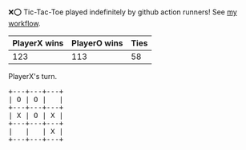 :x::o: Tic-Tac-Toe played indefinitely by github action runners! See [my workflow](.github/workflows/play.yaml).

|PlayerX wins|PlayerO wins|Ties|
|-|-|-|
|123|113|58|

PlayerX's turn.

<pre>
+---+---+---+
| O | O |   |
+---+---+---+
| X | O | X |
+---+---+---+
|   |   | X |
+---+---+---+
</pre>